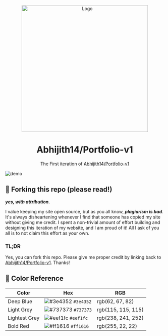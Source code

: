<div align="center">
  <img alt="Logo" src="https://raw.githubusercontent.com/Abhijith14/Portfolio-v1/master/readme_assets/logo.png" width="400" />
</div>
<h1 align="center">
  Abhijith14/Portfolio-v1
</h1>
<p align="center">
  The First iteration of <a href="https://abhijith14.github.io/Portfolio-v1/" target="_blank">Abhijith14/Portfolio-v1</a>
</p>
<!--
<p align="center">
  Previous iterations:
  <a href="https://github.com/Abhijith14/v2" target="_blank">v1</a>,
  <a href="https://github.com/Abhijith14/v3" target="_blank">v2</a>,
  <a href="https://github.com/Abhijith14/v4" target="_blank">v3</a>
</p>
-->
<!--
<p align="center">
  <a href="https://app.netlify.com/sites/Abhijith14/deploys" target="_blank">
    <img src="https://api.netlify.com/api/v1/badges/Abhijith14-7b78-48c9-9e2d-6fb5e47ab3af/deploy-status" alt="Netlify Status" />
  </a>
</p>
-->

![demo](https://raw.githubusercontent.com/Abhijith14/Portfolio-v1/master/readme_assets/index.png)

## 🚨 Forking this repo (please read!)

_**yes, with attribution**_.

I value keeping my site open source, but as you all know, _**plagiarism is bad**_. It's always disheartening whenever I find that someone has copied my site without giving me credit. I spent a non-trivial amount of effort building and designing this iteration of my website, and I am proud of it! All I ask of you all is to not claim this effort as your own.


### TL;DR

Yes, you can fork this repo. Please give me proper credit by linking back to [Abhijith14/Portfolio-v1](https://github.com/Abhijith14/Portfolio-v1). Thanks!

## 🎨 Color Reference

| Color          | Hex                                                                | RGB		           |
| -------------- | ------------------------------------------------------------------ |	------------------ |
| Deep Blue      | ![#3e4352](https://via.placeholder.com/10/3e4352?text=+) `#3e4352` |	rgb(62, 67, 82)	   |
| Light Grey     | ![#737373](https://via.placeholder.com/10/737373?text=+) `#737373` |	rgb(115, 115, 115) |
| Lightest Grey  | ![#eef1fc](https://via.placeholder.com/10/eef1fc?text=+) `#eef1fc` |	rgb(238, 241, 252) |
| Bold Red       | ![#ff1616](https://via.placeholder.com/10/ff1616?text=+) `#ff1616` |	rgb(255, 22, 22)   |
